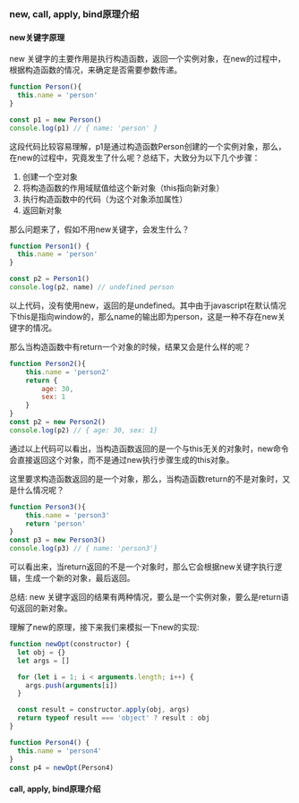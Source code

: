 ### new, call, apply, bind原理介绍

#### new关键字原理

new 关键字的主要作用是执行构造函数，返回一个实例对象，在new的过程中，根据构造函数的情况，来确定是否需要参数传递。

```javascript
function Person(){
  this.name = 'person'
}

const p1 = new Person()
console.log(p1) // { name: 'person' }

```
这段代码比较容易理解，p1是通过构造函数Person创建的一个实例对象，那么，在new的过程中，究竟发生了什么呢？总结下，大致分为以下几个步骤：

1. 创建一个空对象
2. 将构造函数的作用域赋值给这个新对象（this指向新对象）
3. 执行构造函数中的代码（为这个对象添加属性）
4. 返回新对象

那么问题来了，假如不用new关键字，会发生什么？

```javascript
function Person1() {
  this.name = 'person'
}

const p2 = Person1()
console.log(p2, name) // undefined person
```
以上代码，没有使用new，返回的是undefined。其中由于javascript在默认情况下this是指向window的，那么name的输出即为person，这是一种不存在new关键字的情况。

那么当构造函数中有return一个对象的时候，结果又会是什么样的呢？

```javascript
function Person2(){
    this.name = 'person2'
    return {
        age: 30,
        sex: 1
    }
}
const p2 = new Person2()
console.log(p2) // { age: 30, sex: 1}
```
通过以上代码可以看出，当构造函数返回的是一个与this无关的对象时，new命令会直接返回这个对象，而不是通过new执行步骤生成的this对象。

这里要求构造函数返回的是一个对象，那么，当构造函数return的不是对象时，又是什么情况呢？

```javascript
function Person3(){
    this.name = 'person3'
    return 'person'
}
const p3 = new Person3()
console.log(p3) // { name: 'person3'}
```
可以看出来，当return返回的不是一个对象时，那么它会根据new关键字执行逻辑，生成一个新的对象，最后返回。

总结: new 关键字返回的结果有两种情况，要么是一个实例对象，要么是return语句返回的新对象。

理解了new的原理，接下来我们来模拟一下new的实现:

```javascript
function newOpt(constructor) {
  let obj = {}
  let args = []

  for (let i = 1; i < arguments.length; i++) {
    args.push(arguments[i])
  }

  const result = constructor.apply(obj, args)
  return typeof result === 'object' ? result : obj
}

function Person4() {
  this.name = 'person4'
}
const p4 = newOpt(Person4)

```

#### call, apply, bind原理介绍



